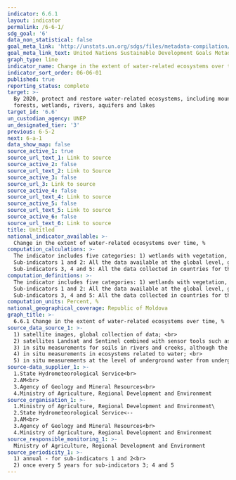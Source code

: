 ```yaml
---
indicator: 6.6.1
layout: indicator
permalink: /6-6-1/
sdg_goal: '6'
data_non_statistical: false
goal_meta_link: 'http://unstats.un.org/sdgs/files/metadata-compilation/Metadata-Goal-6.pdf'
goal_meta_link_text: United Nations Sustainable Development Goals Metadata (pdf 428kB)
graph_type: line
indicator_name: Change in the extent of water-related ecosystems over time
indicator_sort_order: 06-06-01
published: true
reporting_status: complete
target: >-
  By 2020, protect and restore water-related ecosystems, including mountains,
  forests, wetlands, rivers, aquifers and lakes
target_id: '6.6'
un_custodian_agency: UNEP
un_designated_tier: '3'
previous: 6-5-2
next: 6-a-1
data_show_map: false
source_active_1: true
source_url_text_1: Link to source
source_active_2: false
source_url_text_2: Link to Source
source_active_3: false
source_url_3: Link to source
source_active_4: false
source_url_text_4: Link to source
source_active_5: false
source_url_text_5: Link to source
source_active_6: false
source_url_text_6: Link to source
title: Untitled
national_indicator_available: >-
  Change in the extent of water-related ecosystems over time, %
computation_calculations: >-
  The indicator includes five categories: 1) wetlands with vegetation, 2) rivers and creeks, 3) lakes, 4) aquifer  5) artificial water bodies. The indicator is divided in 5 sub-indicators for capturing different sources of data and methodologies, which are necessary for monitoring the components of the indicator. The data sources derive from a combination of soils samples and observations regarding the soil. Depending on the type of ecosystem and type of measured degree, the methodology for collecting data may differ a lot. The 5 sub-indicators are calculated separately according to 5 different methodologies: Sub-indicator 1: Spatial extension of water-related ecosystems; Sub-indicator 2: Quality of lakes and artificial water bodies; Sub-indicator 3: Quantity (discharge) of water in rivers and creeks; Sub-indicator 4: Quality of water-related ecosystems; Sub-indicator 5: Quantity of underground water from aquifers.<br> 
  Sub-indicators 1 and 2: All the data available at the global level, generated for these sub-indicators, are shared with countries for validation. These geospatial data will be generated annually at the national, subnational and water levels. While these data are generated annually, the measurement for verifying the changes needs to be carried out once per 5 years. The annual validated data will be used by specialised agencies to generate percentage changes on behalf of the countries. <br> 
  Sub-indicators 3, 4 and 5: All the data collected in countries for these sub-indicators will be sent to specialised agencies for verification and control for quality assurance, in line with the minimum criteria of the methodology. This analysis process will be facilitated through communication via email through the global assistance service. After analysis of annual „raw” data, the calculation of percentage changes will be finished and validated between the specialised agencies and the national representative.
computation_definitions: >-
  The indicator includes five categories: 1) wetlands with vegetation, 2) rivers and creeks, 3) lakes, 4) aquifer  5) artificial water bodies. The indicator is divided in 5 sub-indicators for capturing different sources of data and methodologies, which are necessary for monitoring the components of the indicator. The data sources derive from a combination of soils samples and observations regarding the soil. Depending on the type of ecosystem and type of measured degree, the methodology for collecting data may differ a lot. The 5 sub-indicators are calculated separately according to 5 different methodologies: Sub-indicator 1: Spatial extension of water-related ecosystems; Sub-indicator 2: Quality of lakes and artificial water bodies; Sub-indicator 3: Quantity (discharge) of water in rivers and creeks; Sub-indicator 4: Quality of water-related ecosystems; Sub-indicator 5: Quantity of underground water from aquifers.<br> 
  Sub-indicators 1 and 2: All the data available at the global level, generated for these sub-indicators, are shared with countries for validation. These geospatial data will be generated annually at the national, subnational and water levels. While these data are generated annually, the measurement for verifying the changes needs to be carried out once per 5 years. The annual validated data will be used by specialised agencies to generate percentage changes on behalf of the countries. <br> 
  Sub-indicators 3, 4 and 5: All the data collected in countries for these sub-indicators will be sent to specialised agencies for verification and control for quality assurance, in line with the minimum criteria of the methodology. This analysis process will be facilitated through communication via email through the global assistance service. After analysis of annual „raw” data, the calculation of percentage changes will be finished and validated between the specialised agencies and the national representative.
computation_units: Percent, %
national_geographical_coverage: Republic of Moldova
graph_title: >-
  6.6.1 Change in the extent of water-related ecosystems over time, % 
source_data_source_1: >-
  1) satellite images, global collection of data; <br> 
  2) satellites Landsat and Sentinel combined with sensor tools such as OLCI, MODIS and VIIRS; <br> 
  3) in situ measurements for soils in rivers and creeks, although the simulated data are also acceptable; <br> 
  4) in situ measurements in ecosystems related to water; <br> 
  5) in situ measurements at the level of underground water from underground aquifer, although the data are also simulated.  
source-data_supplier_1: >-
  1.State Hydrometeorological Service<br> 
  2.AM<br> 
  3.Agency of Geology and Mineral Resources<br> 
  4.Ministry of Agriculture, Regional Development and Environment
source_organisation_1: >-
  1.Ministry of Agriculture, Regional Development and Environment\ 
  2.State Hydrometeorological Service<--
  3.AM<br> 
  3.Agency of Geology and Mineral Resources<br> 
  4.Ministry of Agriculture, Regional Development and Environment
source_responsible_monitoring_1: >-
  Ministry of Agriculture, Regional Development and Environment
source_periodicity_1: >-
  1) annual - for sub-indicators 1 and 2<br> 
  2) once every 5 years for sub-indicators 3; 4 and 5
---
```

